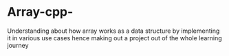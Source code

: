 # Array-cpp-
Understanding  about how array works as a data structure by implementing it in various use cases hence making out a project out of the whole learning journey 

